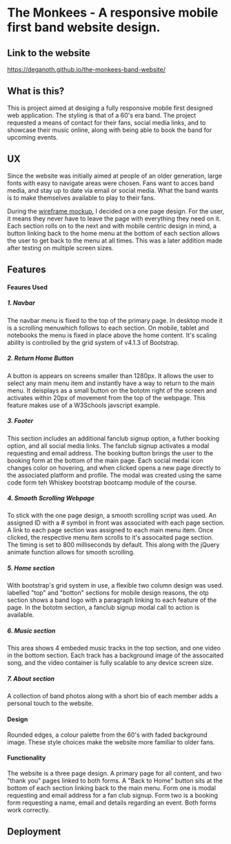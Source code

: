 
# The Monkees - A responsive mobile first band website design.

## Link to the website 
https://deganoth.github.io/the-monkees-band-website/

## What is this?

This is project aimed at desiging a fully responsive mobile first designed web application. The styling is that of a 60's era band. The project requested a means of contact for their fans, social media links, and to showcase their music online, along with being able to book the band for upcoming events.

## UX

Since the website was initially aimed at people of an older generation, large fonts with easy to navigate areas were chosen. Fans want to acces band media, and stay up to date via email or social media. What the band wants is to make themselves available to play to their fans. 

During the [wireframe mockup](https://imgur.com/a/rSrGeYD), I decided on a one page design. For the user, it means they never have to leave the page with everything they need on it. Each section rolls on to the next and with mobile centric design in mind, a button linking back to the home menu at the bottom of each section allows the user to get back to the menu at all times. This was a later addition made after testing on multiple screen sizes.

## Features

#### Feaures Used

##### 1. Navbar
The navbar menu is fixed to the top of the primary page. In desktop mode it is a scrolling menuwhich follows to each section. On mobile, tablet and notebooks the menu is fixed in place above the home content. It's scaling ability is controlled by the grid system of v4.1.3 of Bootstrap.
##### 2. Return Home Button
A button is appears on screens smaller than 1280px. It allows the user to select any main menu item and instantly have a way to return to the main menu. It deisplays as a small button on the bototm right of the screen and activates within 20px of movement from the top of the webpage. This feature makes use of a W3Schools javscript example.
##### 3. Footer
This section includes an additional fanclub signup option, a futher booking option, and all social media links. The fanclub signup activates a modal requesting and email address. The booking button brings the user to the booking form at the bottom of the main page. Each social medai icon changes color on hovering, and when clicked opens a new page directly to the associated platform and profile. The modal was created using the same code form teh Whiskey bootstrap bootcamp module of the course. 
##### 4. Smooth Scrolling Webpage
To stick with the one page design, a smooth scrolling script was used. An assigned ID with a # symbol in front was associated with each page section. A link to each page section was assigned to each main menu item. Once clicked, the respective menu item scrolls to it's assocaited page section. The timing is set to 800 milliseconds by default. This along with the jQuery animate function allows for smooth scrolling. 
##### 5. Home section
With bootstrap's grid system in use, a flexible two column design was used. labelled "top" and "botton" sections for mobile design reasons, the otp section shows a band logo with a paragraph linking to each feature of the page. In the bototm section, a fanclub signup modal call to action is available.
##### 6. Music section
This area shows 4 embeded music tracks in the top section, and one video in the bottom section. Each track has a background image of the assocaited song, and the video container is fully scalable to any device screen size. 
##### 7. About section
A collection of band photos along with a short bio of each member adds a personal touch to the website. 
#### Design
Rounded edges, a colour palette from the 60's with faded background image. These style choices make the website more familiar to older fans. 

#### Functionality
The website is a three page design. A primary page for all content, and two "thank you" pages linked to both forms. A "Back to Home" button sits at the bottom of each section linking back to the main menu. Form one is modal requesting and email address for a fan club signup. Form two is a booking form requesting a name, email and details regarding an event. Both forms work correctly. 

## Deployment

